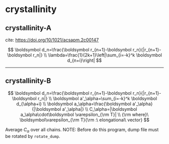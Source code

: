 # crystallinity


## crystallinity-A

cite: https://doi.org/10/1021/acsapm.2c00147

$$
\boldsymbol d_n=\frac{\boldsymbol r_{n+1}-\boldsynbol r_n}{|r_{n+1}-\boldsynbol r_n|} \\
\lambda=\frac{1}{2k+1}\left|\sum_{i=-k}^k \boldsymbol d_{n+i}\right|
$$

---

## crystallinity-B

$$
\boldsymbol d_n=\frac{\boldsymbol r_{n+1}-\boldsynbol r_n}{|r_{n+1}-\boldsynbol r_n|} \\
\boldsymbol a'_\alpha=\sum_{i=-k}^k \boldsymbol d_{\alpha+i} \\
\boldsymbol a_\alpha=\frac{\boldsymbol a'_\alpha}{|\boldsymbol a'_\alpha|} \\
C_\alpha=|\boldsymbol a_\alpha\cdot\boldsymbol \varepsilon_{\rm T}| \\
{\rm where}\ \boldsymbol\varepsilon_{\rm T}{\rm :\ elongational\ vector}
$$

Average $C_\alpha$ over all chains.
NOTE: Before do this program, dump file must be rotated by `rotate_dump`.

